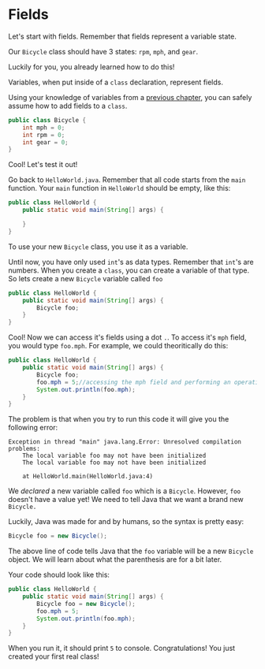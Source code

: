 # Fields

Let's start with fields. Remember that fields represent a variable state.

Our `Bicycle` class should have 3 states: `rpm`, `mph`, and `gear`.

Luckily for you, you already learned how to do this!

Variables, when put inside of a `class` declaration, represent fields.

Using your knowledge of variables from a [previous chapter,](/variables.md) you can safely assume how to add fields to a `class`.

```java
public class Bicycle {
    int mph = 0;
    int rpm = 0;
    int gear = 0;
}
```

Cool! Let's test it out!

Go back to `HelloWorld.java`. Remember that all code starts from the `main` function. Your `main` function in `HelloWorld` should be empty, like this:

```java
public class HelloWorld {
    public static void main(String[] args) {

    }
}
```

To use your new `Bicycle` class, you use it as a variable.

Until now, you have only used `int`'s as data types. Remember that `int`'s are numbers. When you create a `class`, you can create a variable of that type. So lets create a new `Bicycle` variable called `foo`

```java
public class HelloWorld {
    public static void main(String[] args) {
        Bicycle foo;
    }
}
```

Cool! Now we can access it's fields using a dot `.`. To access it's `mph` field, you would type `foo.mph`. For example, we could theoritically do this:

```java
public class HelloWorld {
    public static void main(String[] args) {
        Bicycle foo;
        foo.mph = 5;//accessing the mph field and performing an operation on it
        System.out.println(foo.mph);
    }
}
```

The problem is that when you try to run this code it will give you the following error:

```
Exception in thread "main" java.lang.Error: Unresolved compilation problems: 
	The local variable foo may not have been initialized
	The local variable foo may not have been initialized

	at HelloWorld.main(HelloWorld.java:4)
```

We _declared_ a new variable called `foo` which is a `Bicycle`. However, `foo` doesn't have a value yet! We need to tell Java that we want a brand new `Bicycle.`

Luckily, Java was made for and by humans, so the syntax is pretty easy:

```java
Bicycle foo = new Bicycle();
```

The above line of code tells Java that the `foo` variable will be a new `Bicycle` object. We will learn about what the parenthesis are for a bit later.

Your code should look like this:

```java
public class HelloWorld {
    public static void main(String[] args) {
    	Bicycle foo = new Bicycle();
    	foo.mph = 5;
    	System.out.println(foo.mph);
    }
}
```

When you run it, it should print `5` to console. Congratulations! You just created your first real class!

